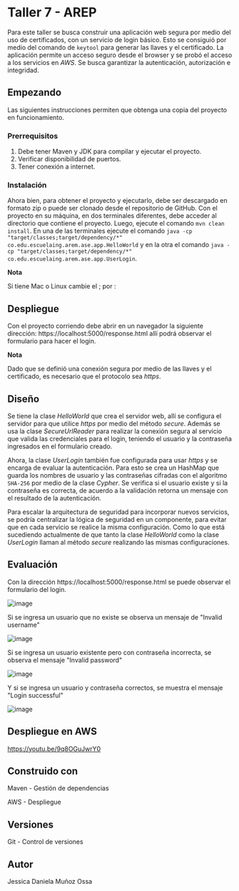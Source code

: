 # Taller 7 - AREP
Para este taller se busca construir una aplicación web segura por medio del uso de certificados, con un servicio de login básico. Esto se consiguió por medio del comando de `keytool` 
para generar las llaves y el certificado. La aplicación permite un acceso seguro desde el browser y se probó el acceso a los servicios en *AWS*. Se busca garantizar la autenticación, autorización e integridad.

## Empezando
Las siguientes instrucciones permiten que obtenga una copia del proyecto en funcionamiento.

### Prerrequisitos
1. Debe tener Maven y JDK para compilar y ejecutar el proyecto.
2. Verificar disponibilidad de puertos.
3. Tener conexión a internet.

### Instalación
Ahora bien, para obtener el proyecto y ejecutarlo, debe ser descargado en formato zip o puede ser clonado desde el repositorio de GitHub. Con el proyecto en su máquina, en dos terminales 
diferentes, debe acceder al directorio que contiene el proyecto. Luego, ejecute el comando `mvn clean install`. En una de las terminales ejecute el comando 
`java -cp "target/classes;target/dependency/*" co.edu.escuelaing.arem.ase.app.HelloWorld` y en la otra el comando 
`java -cp "target/classes;target/dependency/*" co.edu.escuelaing.arem.ase.app.UserLogin`.

**Nota**

Si tiene Mac o Linux cambie el ; por :

## Despliegue
Con el proyecto corriendo debe abrir en un navegador la siguiente dirección: https://localhost:5000/response.html allí podrá observar el formulario para hacer el login.

**Nota**

Dado que se definió una conexión segura por medio de las llaves y el certificado, es necesario que el protocolo sea *https*.

## Diseño
Se tiene la clase *HelloWorld* que crea el servidor web, allí se configura el servidor para que utilice *https* por medio del método *secure*. Además se usa la clase *SecureUrlReader*
para realizar la conexión segura al servicio que valida las credenciales para el login, teniendo el usuario y la contraseña ingresados en el formulario creado. 

Ahora, la clase *UserLogin* también fue configurada para usar *https* y se encarga de evaluar la autenticación. Para esto se crea un HashMap que guarda los nombres de usuario y las
contraseñas cifradas con el algoritmo `SHA-256` por medio de la clase *Cypher*. Se verifica si el usuario existe y si la contraseña es correcta, de acuerdo a la validación retorna un 
mensaje con el resultado de la autenticación.

Para escalar la arquitectura de seguridad para incorporar nuevos servicios, se podría centralizar la lógica de seguridad en un componente, para evitar que en cada servicio
se realice la misma configuración. Como lo que está sucediendo actualmente de que tanto la clase *HelloWorld* como la clase *UserLogin* llaman al método *secure* realizando
las mismas configuraciones.

## Evaluación
Con la dirección https://localhost:5000/response.html se puede observar el formulario del login.

![image](https://github.com/JessicaDMunozO/Taller7-AREP/assets/123814482/484f1d02-b3c9-460e-90de-232548632c21)

Si se ingresa un usuario que no existe se observa un mensaje de "Invalid username"

![image](https://github.com/JessicaDMunozO/Taller7-AREP/assets/123814482/7276c909-7a14-4794-b022-d5bc9019f5a2)

Si se ingresa un usuario existente pero con contraseña incorrecta, se observa el mensaje "Invalid password"

![image](https://github.com/JessicaDMunozO/Taller7-AREP/assets/123814482/37733d00-0717-4879-9fa8-aa89d205f4e1)

Y si se ingresa un usuario y contraseña correctos, se muestra el mensaje "Login successful"

![image](https://github.com/JessicaDMunozO/Taller7-AREP/assets/123814482/c2ff5274-0a18-4444-8da5-232d96548e32)

## Despliegue en AWS
https://youtu.be/9q8OGuJwrY0

## Construido con
Maven - Gestión de dependencias

AWS - Despliegue

## Versiones
Git - Control de versiones

## Autor
Jessica Daniela Muñoz Ossa




